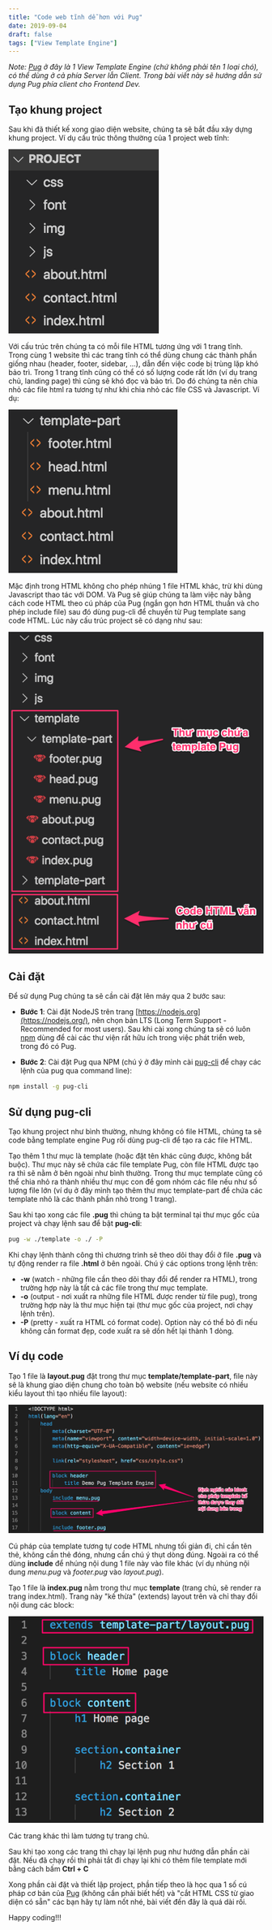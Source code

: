 ```yaml
---
title: "Code web tĩnh dễ hơn với Pug"
date: 2019-09-04
draft: false
tags: ["View Template Engine"]
---
```


_Note: [Pug](https://pugjs.org/api/getting-started.html) ở đây là 1 View Template Engine (chứ không phải tên 1 loại chó), có thể dùng ở cả phía Server lẫn Client. Trong bài viết này sẽ hướng dẫn sử dụng Pug phía client cho Frontend Dev._

## Tạo khung project

Sau khi đã thiết kế xong giao diện website, chúng ta sẽ bắt đầu xây dựng khung project. Ví dụ cấu trúc thông thường của 1 project web tĩnh:

![Static web structure 1](/images/project-structure-1.png)

Với cấu trúc trên chúng ta có mỗi file HTML tương ứng với 1 trang tĩnh. Trong cùng 1 website thì các trang tĩnh có thể dùng chung các thành phần giống nhau (header, footer, sidebar, ...), dẫn đến việc code bị trùng lặp khó bảo trì. Trong 1 trang tĩnh cũng có thể có số lượng code rất lớn (ví dụ trang chủ, landing page) thì cũng sẽ khó đọc và bảo trì. Do đó chúng ta nên chia nhỏ các file html ra tương tự như khi chia nhỏ các file CSS và Javascript. Ví dụ:

![Static web structure 2](/images/project-structure-2.png)

Mặc định trong HTML không cho phép nhúng 1 file HTML khác, trừ khi dùng Javascript thao tác với DOM. Và Pug sẽ giúp chúng ta làm việc này bằng cách code HTML theo cú pháp của Pug (ngắn gọn hơn HTML thuần và cho phép include file) sau đó dùng pug-cli để chuyển từ Pug template sang code HTML. Lúc này cấu trúc project sẽ có dạng như sau:

![Static web structure 3](/images/project-structure-3.png)

## Cài đặt

Để sử dụng Pug chúng ta sẽ cần cài đặt lên máy qua 2 bước sau:

- **Bước 1**: Cài đặt NodeJS trên trang [https://nodejs.org](https://nodejs.org/), nên chọn bản LTS (Long Term Support - Recommended for most users). Sau khi cài xong chúng ta sẽ có luôn [npm](https://www.npmjs.com/) dùng để cài các thư viện rất hữu ích trong việc phát triển web, trong đó có Pug.

- **Bước 2**: Cài đặt Pug qua NPM (chú ý ở đây mình cài [pug-cli](https://github.com/pugjs/pug-cli) để chạy các lệnh của pug qua command line):

```bash
npm install -g pug-cli
```

## Sử dụng pug-cli

Tạo khung project như bình thường, nhưng không có file HTML, chúng ta sẽ code bằng template engine Pug rồi dùng pug-cli để tạo ra các file HTML.

Tạo thêm 1 thư mục là template (hoặc đặt tên khác cũng được, không bắt buộc). Thư mục này sẽ chứa các file template Pug, còn file HTML được tạo ra thì sẽ nằm ở bên ngoài như bình thường. Trong thư mục template cũng có thể chia nhỏ ra thành nhiều thư mục con để gom nhóm các file nếu như số lượng file lớn (ví dụ ở đây mình tạo thêm thư mục template-part để chứa các template nhỏ là các thành phần nhỏ trong 1 trang).

Sau khi tạo xong các file **.pug** thì chúng ta bật terminal tại thư mục gốc của project và chạy lệnh sau để bật **pug-cli**:

```bash
pug -w ./template -o ./ -P
```

Khi chạy lệnh thành công thì chương trình sẽ theo dõi thay đổi ở file **.pug** và tự động render ra file **.html** ở bên ngoài. Chú ý các options trong lệnh trên:

- **-w** (watch - những file cần theo dõi thay đổi để render ra HTML), trong trường hợp này là tất cả các file trong thư mục template.
- **-o** (output - nơi xuất ra những file HTML được render từ file pug), trong trường hợp này là thư mục hiện tại (thư mục gốc của project, nơi chạy lệnh trên).
- **-P** (pretty - xuất ra HTML có format code). Option này có thể bỏ đi nếu không cần format đẹp, code xuất ra sẽ dồn hết lại thành 1 dòng.

## Ví dụ code

Tạo 1 file là **layout.pug** đặt trong thư mục **template/template-part**, file này sẽ là khung giao diện chung cho toàn bộ website (nếu website có nhiều kiểu layout thì tạo nhiều file layout):

![Demo code 1](/images/demo-pug-1.png)

Cú pháp của template tương tự code HTML nhưng tối giản đi, chỉ cần tên thẻ, không cần thẻ đóng, nhưng cần chú ý thụt dòng đúng. Ngoài ra có thể dùng **include** để nhúng nội dung 1 file này vào file khác (ví dụ nhúng nội dung _menu.pug_ và _footer.pug_ vào _layout.pug_).

Tạo 1 file là **index.pug** nằm trong thư mục **template** (trang chủ, sẽ render ra trang index.html). Trang này "kế thừa" (extends) layout trên và chỉ thay đổi nội dung các block:

![Demo code 2](/images/demo-pug-2.png)

Các trang khác thì làm tương tự trang chủ.

Sau khi tạo xong các trang thì chạy lại lệnh pug như hướng dẫn phần cài đặt. Nếu đã chạy rồi thì phải tắt đi chạy lại khi có thêm file template mới bằng cách bấm **Ctrl + C**

Xong phần cài đặt và thiết lập project, phần tiếp theo là học qua 1 số cú pháp cơ bản của [Pug](https://pugjs.org/api/getting-started.html) (không cần phải biết hết) và "cắt HTML CSS từ giao diện có sẵn" các bạn hãy tự làm nốt nhé, bài viết đến đây là quá dài rồi.

Happy coding!!!
